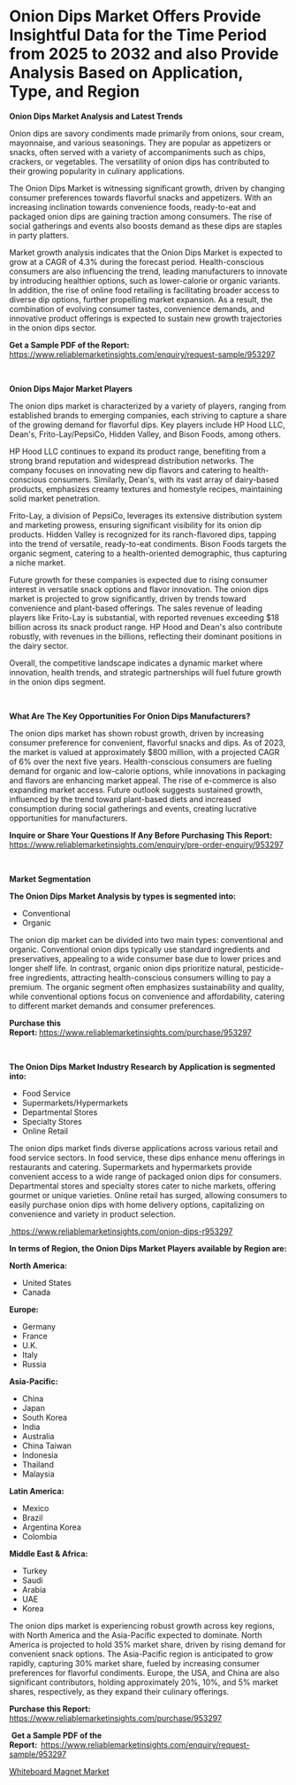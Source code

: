 <p><h1>Onion Dips Market Offers Provide Insightful Data for the Time Period from 2025 to 2032 and also Provide Analysis Based on Application, Type, and Region</h1></p><p><strong>Onion Dips Market Analysis and Latest Trends</strong></p>
<p><p>Onion dips are savory condiments made primarily from onions, sour cream, mayonnaise, and various seasonings. They are popular as appetizers or snacks, often served with a variety of accompaniments such as chips, crackers, or vegetables. The versatility of onion dips has contributed to their growing popularity in culinary applications.</p><p>The Onion Dips Market is witnessing significant growth, driven by changing consumer preferences towards flavorful snacks and appetizers. With an increasing inclination towards convenience foods, ready-to-eat and packaged onion dips are gaining traction among consumers. The rise of social gatherings and events also boosts demand as these dips are staples in party platters.</p><p>Market growth analysis indicates that the Onion Dips Market is expected to grow at a CAGR of 4.3% during the forecast period. Health-conscious consumers are also influencing the trend, leading manufacturers to innovate by introducing healthier options, such as lower-calorie or organic variants. In addition, the rise of online food retailing is facilitating broader access to diverse dip options, further propelling market expansion. As a result, the combination of evolving consumer tastes, convenience demands, and innovative product offerings is expected to sustain new growth trajectories in the onion dips sector.</p></p>
<p><strong>Get a Sample PDF of the Report:&nbsp;</strong> <a href="https://www.reliablemarketinsights.com/enquiry/request-sample/953297?utm_campaign=2885&utm_medium=2&utm_source=Github&utm_content=ia&utm_term=05042025&utm_id=onion-dips">https://www.reliablemarketinsights.com/enquiry/request-sample/953297</a></p>
<p>&nbsp;</p>
<p><strong>Onion Dips Major Market Players</strong></p>
<p><p>The onion dips market is characterized by a variety of players, ranging from established brands to emerging companies, each striving to capture a share of the growing demand for flavorful dips. Key players include HP Hood LLC, Dean's, Frito-Lay/PepsiCo, Hidden Valley, and Bison Foods, among others. </p><p>HP Hood LLC continues to expand its product range, benefiting from a strong brand reputation and widespread distribution networks. The company focuses on innovating new dip flavors and catering to health-conscious consumers. Similarly, Dean's, with its vast array of dairy-based products, emphasizes creamy textures and homestyle recipes, maintaining solid market penetration.</p><p>Frito-Lay, a division of PepsiCo, leverages its extensive distribution system and marketing prowess, ensuring significant visibility for its onion dip products. Hidden Valley is recognized for its ranch-flavored dips, tapping into the trend of versatile, ready-to-eat condiments. Bison Foods targets the organic segment, catering to a health-oriented demographic, thus capturing a niche market.</p><p>Future growth for these companies is expected due to rising consumer interest in versatile snack options and flavor innovation. The onion dips market is projected to grow significantly, driven by trends toward convenience and plant-based offerings. The sales revenue of leading players like Frito-Lay is substantial, with reported revenues exceeding $18 billion across its snack product range. HP Hood and Dean's also contribute robustly, with revenues in the billions, reflecting their dominant positions in the dairy sector.</p><p>Overall, the competitive landscape indicates a dynamic market where innovation, health trends, and strategic partnerships will fuel future growth in the onion dips segment.</p></p>
<p>&nbsp;</p>
<p><strong>What Are The Key Opportunities For Onion Dips Manufacturers?</strong></p>
<p><p>The onion dips market has shown robust growth, driven by increasing consumer preference for convenient, flavorful snacks and dips. As of 2023, the market is valued at approximately $800 million, with a projected CAGR of 6% over the next five years. Health-conscious consumers are fueling demand for organic and low-calorie options, while innovations in packaging and flavors are enhancing market appeal. The rise of e-commerce is also expanding market access. Future outlook suggests sustained growth, influenced by the trend toward plant-based diets and increased consumption during social gatherings and events, creating lucrative opportunities for manufacturers.</p></p>
<p><strong>Inquire or Share Your Questions If Any Before Purchasing This Report:</strong> <a href="https://www.reliablemarketinsights.com/enquiry/pre-order-enquiry/953297?utm_campaign=2885&utm_medium=2&utm_source=Github&utm_content=ia&utm_term=05042025&utm_id=onion-dips">https://www.reliablemarketinsights.com/enquiry/pre-order-enquiry/953297</a></p>
<p>&nbsp;</p>
<p><strong>Market Segmentation</strong></p>
<p><strong>The Onion Dips Market Analysis by types is segmented into:</strong></p>
<p><ul><li>Conventional</li><li>Organic</li></ul></p>
<p><p>The onion dip market can be divided into two main types: conventional and organic. Conventional onion dips typically use standard ingredients and preservatives, appealing to a wide consumer base due to lower prices and longer shelf life. In contrast, organic onion dips prioritize natural, pesticide-free ingredients, attracting health-conscious consumers willing to pay a premium. The organic segment often emphasizes sustainability and quality, while conventional options focus on convenience and affordability, catering to different market demands and consumer preferences.</p></p>
<p><strong>Purchase this Report:&nbsp;</strong><a href="https://www.reliablemarketinsights.com/purchase/953297?utm_campaign=2885&utm_medium=2&utm_source=Github&utm_content=ia&utm_term=05042025&utm_id=onion-dips">https://www.reliablemarketinsights.com/purchase/953297</a></p>
<p>&nbsp;</p>
<p><strong>The Onion Dips Market Industry Research by Application is segmented into:</strong></p>
<p><ul><li>Food Service</li><li>Supermarkets/Hypermarkets</li><li>Departmental Stores</li><li>Specialty Stores</li><li>Online Retail</li></ul></p>
<p><p>The onion dips market finds diverse applications across various retail and food service sectors. In food service, these dips enhance menu offerings in restaurants and catering. Supermarkets and hypermarkets provide convenient access to a wide range of packaged onion dips for consumers. Departmental stores and specialty stores cater to niche markets, offering gourmet or unique varieties. Online retail has surged, allowing consumers to easily purchase onion dips with home delivery options, capitalizing on convenience and variety in product selection.</p></p>
<p><a href="https://www.reliablemarketinsights.com/onion-dips-r953297?utm_campaign=2885&utm_medium=2&utm_source=Github&utm_content=ia&utm_term=05042025&utm_id=onion-dips">&nbsp;https://www.reliablemarketinsights.com/onion-dips-r953297</a></p>
<p><strong>In terms of Region, the Onion Dips Market Players available by Region are:</strong></p>
<p>
    <p> <strong> North America: </strong>
        <ul>
            <li>United States</li>
            <li>Canada</li>
        </ul>
        </p> 
    <p> <strong> Europe: </strong>
        <ul>
            <li>Germany</li>
            <li>France</li>
            <li>U.K.</li>
            <li>Italy</li>
            <li>Russia</li>
        </ul>
        </p> 
    <p> <strong> Asia-Pacific: </strong>
        <ul>
            <li>China</li>
            <li>Japan</li>
            <li>South Korea</li>
            <li>India</li>
            <li>Australia</li>
            <li>China Taiwan</li>
            <li>Indonesia</li>
            <li>Thailand</li>
            <li>Malaysia</li>
        </ul>
        </p> 
    <p> <strong> Latin America: </strong>
        <ul>
            <li>Mexico</li>
            <li>Brazil</li>
            <li>Argentina Korea</li>
            <li>Colombia</li>
        </ul>
        </p> 
    <p> <strong> Middle East & Africa: </strong>
        <ul>
            <li>Turkey</li>
            <li>Saudi</li>
            <li>Arabia</li>
            <li>UAE</li>
            <li>Korea</li>
        </ul>
    </p>
    </p>
<p><p>The onion dips market is experiencing robust growth across key regions, with North America and the Asia-Pacific expected to dominate. North America is projected to hold 35% market share, driven by rising demand for convenient snack options. The Asia-Pacific region is anticipated to grow rapidly, capturing 30% market share, fueled by increasing consumer preferences for flavorful condiments. Europe, the USA, and China are also significant contributors, holding approximately 20%, 10%, and 5% market shares, respectively, as they expand their culinary offerings.</p></p>
<p><strong>Purchase this Report: </strong><a href="https://www.reliablemarketinsights.com/purchase/953297?utm_campaign=2885&utm_medium=2&utm_source=Github&utm_content=ia&utm_term=05042025&utm_id=onion-dips">https://www.reliablemarketinsights.com/purchase/953297</a></p>
<p>&nbsp;<strong>Get a Sample PDF of the Report:&nbsp;&nbsp;</strong><a href="https://www.reliablemarketinsights.com/enquiry/request-sample/953297?utm_campaign=2885&utm_medium=2&utm_source=Github&utm_content=ia&utm_term=05042025&utm_id=onion-dips">https://www.reliablemarketinsights.com/enquiry/request-sample/953297</a></p>
<p><strong></strong></p>
<p><p><a href="https://github.com/ajayanhaizan/Market-Research-Report-List-1/blob/main/whiteboard-magnet-market.md?utm_campaign=2885&utm_medium=2&utm_source=Github&utm_content=ia&utm_term=05042025&utm_id=onion-dips">Whiteboard Magnet Market</a></p></p>